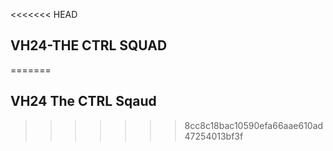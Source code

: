 <<<<<<< HEAD
## VH24-THE CTRL SQUAD
=======
## VH24 The CTRL Sqaud ##
>>>>>>> 8cc8c18bac10590efa66aae610ad47254013bf3f
